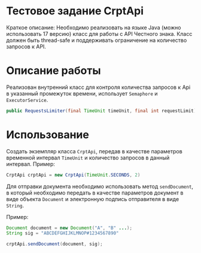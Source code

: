 # Тестовое задание CrptApi

Краткое описание:
Необходимо реализовать на языке Java (можно использовать 17 версию) класс для работы с API Честного знака. Класс должен быть
thread-safe и поддерживать ограничение на количество запросов к API. 

# Описание работы
Реализован внутренний класс для контроля количества запросов к Api в указанный промежуток времени, использует `Semaphore` и `ExecutorService`.
```java
public RequestsLimiter(final TimeUnit timeUnit, final int requestLimit)
```
# Использование
Создать экземпляр класса `CrptApi`, передав в качестве параметров временной интервал `TimeUnit` и количество запросов в данный интервал.
Пример:
```java
CrptApi crptApi = new CrptApi(TimeUnit.SECONDS, 2)
```

Для отправки документа необходимо использовать метод `sendDocument`, в который необходимо передать в качестве параметров 
документ в виде объекта `Document` и электронную подпись отправителя в виде `String`.

Пример:
```java
Document document = new Document("A", "B" ...);
String sig = "ABCDEFGHIJKLMNOP#1234567890"

crptApi.sendDocument(document, sig);

```
